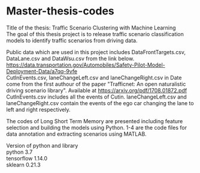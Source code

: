 # Master-thesis-codes
Title of the thesis: Traffic Scenario Clustering with Machine Learning <br>
The goal of this thesis project is to release traffic scenario classification models to identify traffic scenarios from driving data. 

Public data which are used in this project includes DataFrontTargets.csv, DataLane.csv and DataWsu.csv from the link below. 
https://data.transportation.gov/Automobiles/Safety-Pilot-Model-Deployment-Data/a7qq-9vfe <br>
CutInEvents.csv, laneChangeLeft.csv and laneChangeRight.csv in Date come from the first authour of the paper "Trafficnet: An open naturalistic driving scenario library". Available at https://arxiv.org/pdf/1708.01872.pdf CutInEvents.csv includes all the events of Cutin. laneChangeLeft.csv and laneChangeRight.csv contain the events of the ego car changing the lane to left and right respectively. 

The codes of Long Short Term Memory are presented including feature selection and building the models using Python. 1-4 are the code files for data annotation and extracting scenarios using MATLAB. 

Version of python and library <br>
python 3.7<br>
tensorflow 1.14.0<br>
sklearn 0.21.3<br>
